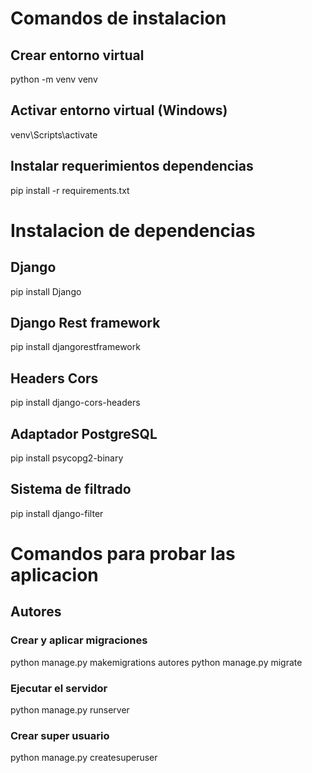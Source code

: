 # Comandos de instalacion

## Crear entorno virtual
python -m venv venv

## Activar entorno virtual (Windows)
venv\Scripts\activate

## Instalar requerimientos dependencias
pip install -r requirements.txt



# Instalacion de dependencias

## Django
pip install Django

## Django Rest framework
pip install djangorestframework

## Headers Cors
pip install django-cors-headers

## Adaptador PostgreSQL
pip install psycopg2-binary

## Sistema de filtrado
pip install django-filter



# Comandos para probar las aplicacion

## Autores
### Crear y aplicar migraciones
python manage.py makemigrations autores
python manage.py migrate

### Ejecutar el servidor
python manage.py runserver

### Crear super usuario
python manage.py createsuperuser